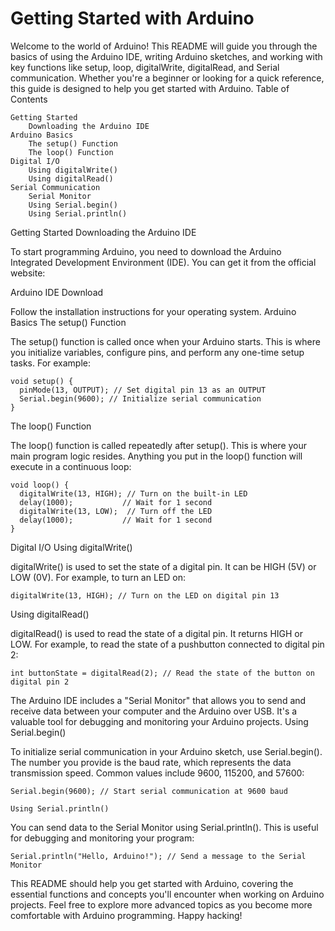 # Getting Started with Arduino

Welcome to the world of Arduino! This README will guide you through the basics of using the Arduino IDE, writing Arduino sketches, and working with key functions like setup, loop, digitalWrite, digitalRead, and Serial communication. Whether you're a beginner or looking for a quick reference, this guide is designed to help you get started with Arduino.
Table of Contents

    Getting Started
        Downloading the Arduino IDE
    Arduino Basics
        The setup() Function
        The loop() Function
    Digital I/O
        Using digitalWrite()
        Using digitalRead()
    Serial Communication
        Serial Monitor
        Using Serial.begin()
        Using Serial.println()

Getting Started
Downloading the Arduino IDE

To start programming Arduino, you need to download the Arduino Integrated Development Environment (IDE). You can get it from the official website:

Arduino IDE Download

Follow the installation instructions for your operating system.
Arduino Basics
The setup() Function

The setup() function is called once when your Arduino starts. This is where you initialize variables, configure pins, and perform any one-time setup tasks. For example:


    void setup() {
      pinMode(13, OUTPUT); // Set digital pin 13 as an OUTPUT
      Serial.begin(9600); // Initialize serial communication
    }

The loop() Function

The loop() function is called repeatedly after setup(). This is where your main program logic resides. Anything you put in the loop() function will execute in a continuous loop:


    void loop() {
      digitalWrite(13, HIGH); // Turn on the built-in LED
      delay(1000);           // Wait for 1 second
      digitalWrite(13, LOW);  // Turn off the LED
      delay(1000);           // Wait for 1 second
    }

Digital I/O
Using digitalWrite()

digitalWrite() is used to set the state of a digital pin. It can be HIGH (5V) or LOW (0V). For example, to turn an LED on:

    digitalWrite(13, HIGH); // Turn on the LED on digital pin 13

Using digitalRead()

digitalRead() is used to read the state of a digital pin. It returns HIGH or LOW. For example, to read the state of a pushbutton connected to digital pin 2:

    int buttonState = digitalRead(2); // Read the state of the button on digital pin 2


The Arduino IDE includes a "Serial Monitor" that allows you to send and receive data between your computer and the Arduino over USB. It's a valuable tool for debugging and monitoring your Arduino projects.
Using Serial.begin()

To initialize serial communication in your Arduino sketch, use Serial.begin(). The number you provide is the baud rate, which represents the data transmission speed. Common values include 9600, 115200, and 57600:

    Serial.begin(9600); // Start serial communication at 9600 baud
    
    Using Serial.println()

You can send data to the Serial Monitor using Serial.println(). This is useful for debugging and monitoring your program:

    Serial.println("Hello, Arduino!"); // Send a message to the Serial Monitor

This README should help you get started with Arduino, covering the essential functions and concepts you'll encounter when working on Arduino projects. Feel free to explore more advanced topics as you become more comfortable with Arduino programming. Happy hacking!
